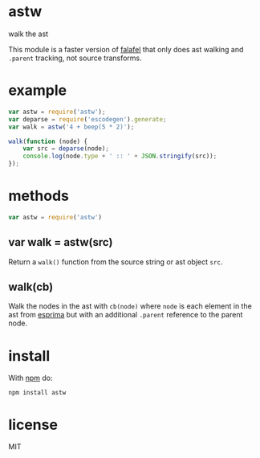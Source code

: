 # astw

walk the ast

This module is a faster version of
[falafel](https://github.com/substack/node-falafel)
that only does ast walking and `.parent` tracking, not source transforms.

# example

``` js
var astw = require('astw');
var deparse = require('escodegen').generate;
var walk = astw('4 + beep(5 * 2)');

walk(function (node) {
    var src = deparse(node);
    console.log(node.type + ' :: ' + JSON.stringify(src));
});
```

# methods

``` js
var astw = require('astw')
```

## var walk = astw(src)

Return a `walk()` function from the source string or ast object `src`.

## walk(cb)

Walk the nodes in the ast with `cb(node)` where `node` is each element in the
ast from [esprima](http://esprima.org/) but with an additional `.parent`
reference to the parent node.

# install

With [npm](https://npmjs.org) do:

```
npm install astw
```

# license

MIT
